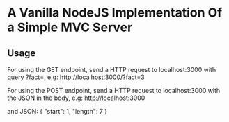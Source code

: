 # A Vanilla NodeJS Implementation Of a Simple MVC Server

## Usage
For using the GET endpoint, send a HTTP request to localhost:3000 with query ?fact=<number>, 
e.g: http://localhost:3000/?fact=3

For using the POST endpoint, send a HTTP request to localhost:3000 with the JSON in the body, 
e.g: http://localhost:3000 
  
and JSON: 
{
"start": 1,
"length": 7
}
